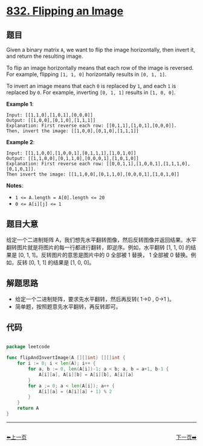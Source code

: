 # [832. Flipping an Image](https://leetcode.com/problems/flipping-an-image/)


## 题目

Given a binary matrix `A`, we want to flip the image horizontally, then invert it, and return the resulting image.

To flip an image horizontally means that each row of the image is reversed. For example, flipping `[1, 1, 0]` horizontally results in `[0, 1, 1]`.

To invert an image means that each `0` is replaced by `1`, and each `1` is replaced by `0`. For example, inverting `[0, 1, 1]` results in `[1, 0, 0]`.

**Example 1**:

```
Input: [[1,1,0],[1,0,1],[0,0,0]]
Output: [[1,0,0],[0,1,0],[1,1,1]]
Explanation: First reverse each row: [[0,1,1],[1,0,1],[0,0,0]].
Then, invert the image: [[1,0,0],[0,1,0],[1,1,1]]
```

**Example 2**:

```
Input: [[1,1,0,0],[1,0,0,1],[0,1,1,1],[1,0,1,0]]
Output: [[1,1,0,0],[0,1,1,0],[0,0,0,1],[1,0,1,0]]
Explanation: First reverse each row: [[0,0,1,1],[1,0,0,1],[1,1,1,0],[0,1,0,1]].
Then invert the image: [[1,1,0,0],[0,1,1,0],[0,0,0,1],[1,0,1,0]]
```

**Notes**:

- `1 <= A.length = A[0].length <= 20`
- `0 <= A[i][j] <= 1`

## 题目大意

给定一个二进制矩阵 A，我们想先水平翻转图像，然后反转图像并返回结果。水平翻转图片就是将图片的每一行都进行翻转，即逆序。例如，水平翻转 [1, 1, 0] 的结果是 [0, 1, 1]。反转图片的意思是图片中的 0 全部被 1 替换， 1 全部被 0 替换。例如，反转 [0, 1, 1] 的结果是 [1, 0, 0]。


## 解题思路

- 给定一个二进制矩阵，要求先水平翻转，然后再反转( 1→0 , 0→1 )。
- 简单题，按照题意先水平翻转，再反转即可。

## 代码

```go

package leetcode

func flipAndInvertImage(A [][]int) [][]int {
	for i := 0; i < len(A); i++ {
		for a, b := 0, len(A[i])-1; a < b; a, b = a+1, b-1 {
			A[i][a], A[i][b] = A[i][b], A[i][a]
		}
		for a := 0; a < len(A[i]); a++ {
			A[i][a] = (A[i][a] + 1) % 2
		}
	}
	return A
}

```


----------------------------------------------
<div style="display: flex;justify-content: space-between;align-items: center;">
<p><a href="https://books.halfrost.com/leetcode/ChapterFour/0830.Positions-of-Large-Groups/">⬅️上一页</a></p>
<p><a href="https://books.halfrost.com/leetcode/ChapterFour/0834.Sum-of-Distances-in-Tree/">下一页➡️</a></p>
</div>
